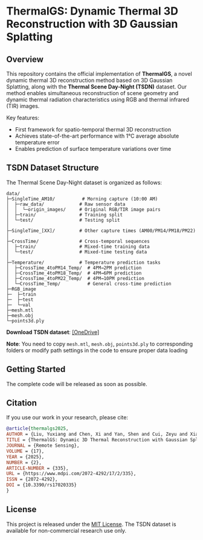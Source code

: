 
# ThermalGS: Dynamic Thermal 3D Reconstruction with 3D Gaussian Splatting


## Overview
This repository contains the official implementation of **ThermalGS**, a novel dynamic thermal 3D reconstruction method based on 3D Gaussian Splatting, along with the **Thermal Scene Day-Night (TSDN)** dataset. Our method enables simultaneous reconstruction of scene geometry and dynamic thermal radiation characteristics using RGB and thermal infrared (TIR) images.

Key features:
- First framework for spatio-temporal thermal 3D reconstruction
- Achieves state-of-the-art performance with 1°C average absolute temperature error
- Enables prediction of surface temperature variations over time

## TSDN Dataset Structure 
The Thermal Scene Day-Night dataset is organized as follows:

```
data/
├─SingleTime_AM10/          # Morning capture (10:00 AM)
│  ├─raw_data/             # Raw sensor data
│  │  └─origin_images/     # Original RGB/TIR image pairs
│  ├─train/                # Training split
│  └─test/                 # Testing split
│
├─SingleTime_[XX]/         # Other capture times (AM00/PM14/PM18/PM22)
│
├─CrossTime/               # Cross-temporal sequences
│  ├─train/                # Mixed-time training data
│  └─test/                 # Mixed-time testing data
│
├─Temperature/             # Temperature prediction tasks
│  ├─CrossTime_4toPM14_Temp/  # 4PM→2PM prediction
│  ├─CrossTime_4toPM18_Temp/  # 4PM→6PM prediction
│  ├─CrossTime_4toPM22_Temp/  # 4PM→10PM prediction
│  └─CrossTime_Temp/          # General cross-time prediction
├─RGB_image
├─  ├─train
├─  ├─test
├─  └─val
├─mesh.mtl
├─mesh.obj
└─points3d.ply
```
​**Download TSDN dataset**:  [[OneDrive]](https://1drv.ms/u/s!AuxIu5p3iyOxiGeExKUHh35V4HWB?e=8UA0IM)
  
   

**Note**: You need to copy `mesh.mtl`, `mesh.obj`, `points3d.ply` to corresponding folders or modify path settings in the code to ensure proper data loading


## Getting Started

The complete code will be released as soon as possible.

## Citation
If you use our work in your research, please cite:
```bibtex
@article{thermalgs2025,
AUTHOR = {Liu, Yuxiang and Chen, Xi and Yan, Shen and Cui, Zeyu and Xiao, Huaxin and Liu, Yu and Zhang, Maojun},
TITLE = {ThermalGS: Dynamic 3D Thermal Reconstruction with Gaussian Splatting},
JOURNAL = {Remote Sensing},
VOLUME = {17},
YEAR = {2025},
NUMBER = {2},
ARTICLE-NUMBER = {335},
URL = {https://www.mdpi.com/2072-4292/17/2/335},
ISSN = {2072-4292},
DOI = {10.3390/rs17020335}
}
```

## License
This project is released under the [MIT License](LICENSE). The TSDN dataset is available for non-commercial research use only.



